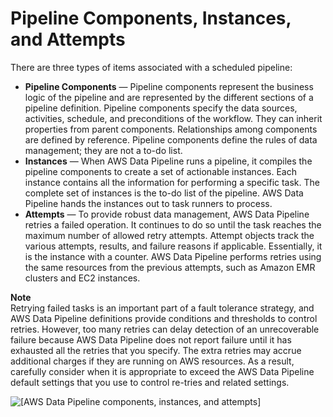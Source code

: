 # Pipeline Components, Instances, and Attempts<a name="dp-how-tasks-scheduled"></a>

 There are three types of items associated with a scheduled pipeline: 
+  **Pipeline Components** — Pipeline components represent the business logic of the pipeline and are represented by the different sections of a pipeline definition\. Pipeline components specify the data sources, activities, schedule, and preconditions of the workflow\. They can inherit properties from parent components\. Relationships among components are defined by reference\. Pipeline components define the rules of data management; they are not a to\-do list\. 
+  **Instances** — When AWS Data Pipeline runs a pipeline, it compiles the pipeline components to create a set of actionable instances\. Each instance contains all the information for performing a specific task\. The complete set of instances is the to\-do list of the pipeline\. AWS Data Pipeline hands the instances out to task runners to process\. 
+  **Attempts** — To provide robust data management, AWS Data Pipeline retries a failed operation\. It continues to do so until the task reaches the maximum number of allowed retry attempts\. Attempt objects track the various attempts, results, and failure reasons if applicable\. Essentially, it is the instance with a counter\. AWS Data Pipeline performs retries using the same resources from the previous attempts, such as Amazon EMR clusters and EC2 instances\.

**Note**  
Retrying failed tasks is an important part of a fault tolerance strategy, and AWS Data Pipeline definitions provide conditions and thresholds to control retries\. However, too many retries can delay detection of an unrecoverable failure because AWS Data Pipeline does not report failure until it has exhausted all the retries that you specify\. The extra retries may accrue additional charges if they are running on AWS resources\. As a result, carefully consider when it is appropriate to exceed the AWS Data Pipeline default settings that you use to control re\-tries and related settings\.

![\[AWS Data Pipeline components, instances, and attempts\]](http://docs.aws.amazon.com/datapipeline/latest/DeveloperGuide/images/dp-object-types.png)